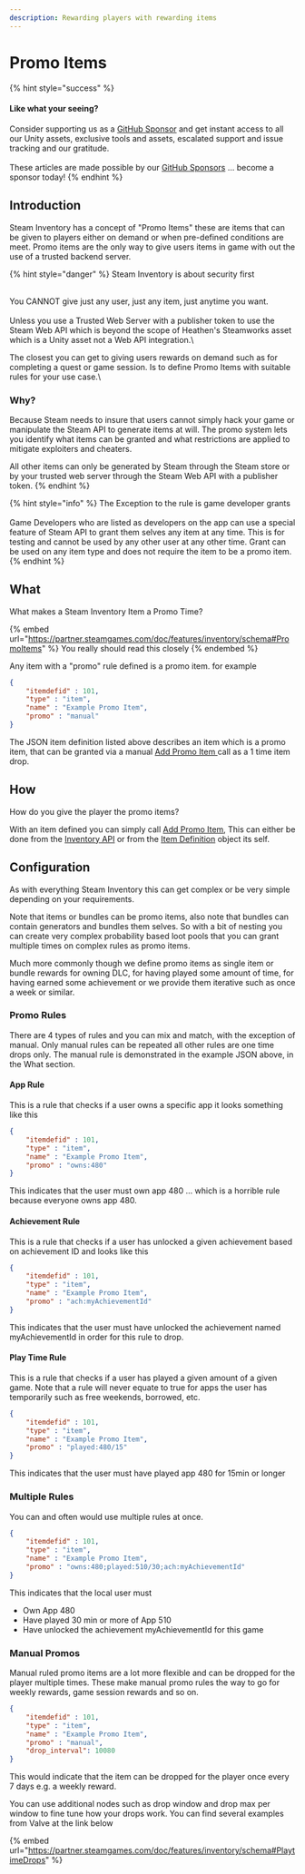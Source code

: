 ```yaml
---
description: Rewarding players with rewarding items
---
```


# Promo Items

{% hint style="success" %}
#### Like what your seeing?

Consider supporting us as a [GitHub Sponsor](../../../../company/become-a-sponsor.md) and get instant access to all our Unity assets, exclusive tools and assets, escalated support and issue tracking and our gratitude.\
\
These articles are made possible by our [GitHub Sponsors](https://github.com/sponsors/heathen-engineering) ... become a sponsor today!
{% endhint %}

## Introduction&#x20;

Steam Inventory has a concept of "Promo Items" these are items that can be given to players either on demand or when pre-defined conditions are meet. Promo items are the only way to give users items in game with out the use of a trusted backend server.

{% hint style="danger" %}
Steam Inventory is about security first

\
You CANNOT give just any user, just any item, just anytime you want.\
\
Unless you use a Trusted Web Server with a publisher token to use the Steam Web API which is beyond the scope of Heathen's Steamworks asset which is a Unity asset not a Web API integration.\


The closest you can get to giving users rewards on demand such as for completing a quest or game session. Is to define Promo Items with suitable rules for your use case.\


### Why?

Because Steam needs to insure that users cannot simply hack your game or manipulate the Steam API to generate items at will. The promo system lets you identify what items can be granted and what restrictions are applied to mitigate exploiters and cheaters.

All other items can only be generated by Steam through the Steam store or by your trusted web server through the Steam Web API with a publisher token.
{% endhint %}

{% hint style="info" %}
The Exception to the rule is game developer grants\
\
Game Developers who are listed as developers on the app can use a special feature of Steam API to grant them selves any item at any time. This is for testing and cannot be used by any other user at any other time. Grant can be used on any item type and does not require the item to be a promo item.
{% endhint %}

## What

What makes a Steam Inventory Item a Promo Time?

{% embed url="https://partner.steamgames.com/doc/features/inventory/schema#PromoItems" %}
You really should read this closely
{% endembed %}

Any item with a "promo" rule defined is a promo item. for example

```json
{
    "itemdefid" : 101,
    "type" : "item",
    "name" : "Example Promo Item",
    "promo" : "manual"
}
```

The JSON item definition listed above describes an item which is a promo item, that can be granted via a manual [Add Promo Item ](../../api/inventory.md#addpromoitem)call as a 1 time item drop.

## How

How do you give the player the promo items?

With an item defined you can simply call [Add Promo Item](../../api/inventory.md#addpromoitem), This can either be done from the [Inventory API](../../api/inventory.md#add-promo-item) or from the [Item Definition](../../objects/item-definition.md#add-promo-item) object its self.

## Configuration

As with everything Steam Inventory this can get complex or be very simple depending on your requirements.&#x20;

Note that items or bundles can be promo items, also note that bundles can contain generators and bundles them selves. So with a bit of nesting you can create very complex probability based loot pools that you can grant multiple times on complex rules as promo items.

Much more commonly though we define promo items as single item or bundle rewards for owning DLC, for having played some amount of time, for having earned some achievement or we provide them iterative such as once a week or similar.&#x20;

### Promo Rules

There are 4 types of rules and you can mix and match, with the exception of manual. Only manual rules can be repeated all other rules are one time drops only. The manual rule is demonstrated in the example JSON above, in the What section.

#### App Rule

This is a rule that checks if a user owns a specific app it looks something like this

```json
{
    "itemdefid" : 101,
    "type" : "item",
    "name" : "Example Promo Item",
    "promo" : "owns:480"
}
```

This indicates that the user must own app 480 ... which is a horrible rule because everyone owns app 480.

#### Achievement Rule

This is a rule that checks if a user has unlocked a given achievement based on achievement ID and looks like this

```json
{
    "itemdefid" : 101,
    "type" : "item",
    "name" : "Example Promo Item",
    "promo" : "ach:myAchievementId"
}
```

This indicates that the user must have unlocked the achievement named myAchievementId in order for this rule to drop.

#### Play Time Rule

This is a rule that checks if a user has played a given amount of a given game. Note that a rule will never equate to true for apps the user has temporarily such as free weekends, borrowed, etc.

```json
{
    "itemdefid" : 101,
    "type" : "item",
    "name" : "Example Promo Item",
    "promo" : "played:480/15"
}
```

This indicates that the user must have played app 480 for 15min or longer

### Multiple Rules

You can and often would use multiple rules at once.

```json
{
    "itemdefid" : 101,
    "type" : "item",
    "name" : "Example Promo Item",
    "promo" : "owns:480;played:510/30;ach:myAchievementId"
}
```

This indicates that the local user must

* Own App 480
* Have played 30 min or more of App 510
* Have unlocked the achievement myAchievementId for this game

### Manual Promos

Manual ruled promo items are a lot more flexible and can be dropped for the player multiple times. These make manual promo rules the way to go for weekly rewards, game session rewards and so on.

```json
{
    "itemdefid" : 101,
    "type" : "item",
    "name" : "Example Promo Item",
    "promo" : "manual",
    "drop_interval": 10080
}
```

This would indicate that the item can be dropped for the player once every 7 days e.g. a weekly reward.

You can use additional nodes such as drop window and drop max per window to fine tune how your drops work. You can find several examples from Valve at the link below

{% embed url="https://partner.steamgames.com/doc/features/inventory/schema#PlaytimeDrops" %}
